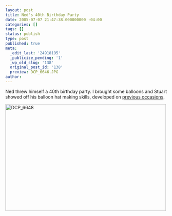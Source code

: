 ```yaml
---
layout: post
title: Ned's 40th Birthday Party
date: 2005-07-07 21:47:38.000000000 -04:00
categories: []
tags: []
status: publish
type: post
published: true
meta:
  _edit_last: '24918195'
  _publicize_pending: '1'
  _wp_old_slug: '138'
  original_post_id: '138'
  preview: DCP_6646.JPG
author: 
---
```

Ned threw himself a 40th birthday party.  I brought some balloons and Stuart showed off his balloon hat making skills, developed on <a href="/weblog/110/">previous occasions</a>.

<a href="http://www.flickr.com/photos/matthewsim/sets/72157600385883891/" title="DCP_6648 by Matthew Simoneau, on Flickr"><img src="http://farm2.staticflickr.com/1367/562475098_a42ce1e962.jpg" width="500" height="333" alt="DCP_6648" /></a>
